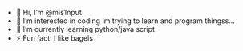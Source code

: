- 👋 Hi, I’m @mis1nput
- 👀 I’m interested in coding Im trying to learn and program thingss...
- 🌱 I’m currently learning python/java script
- ⚡ Fun fact: I like bagels

<!---
mis1nput/mis1nput is a ✨ special ✨ repository because its `README.md` (this file) appears on your GitHub profile.
You can click the Preview link to take a look at your changes.
--->
